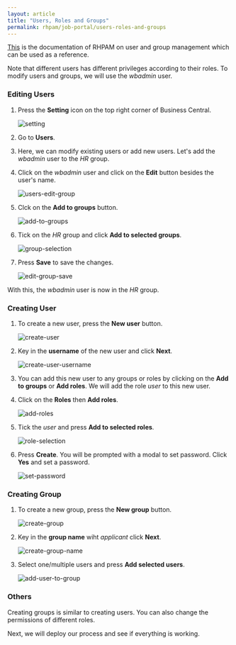 ```yaml
---
layout: article
title: "Users, Roles and Groups"
permalink: rhpam/job-portal/users-roles-and-groups
---
```


[This](https://access.redhat.com/documentation/en-us/red_hat_process_automation_manager/7.2/html/configuring_business_central_settings_and_properties/con-business-central-user-management_configuring-central#doc-wrapper) is the documentation of RHPAM on user and group management which can be used as a reference.

Note that different users has different privileges according to their roles. To modify users and groups, we will use the _wbadmin_ user.

### Editing Users

1. Press the **Setting** icon on the top right corner of Business Central.

   ![setting](../assets/images/business-central/setting.png)

2. Go to **Users**.

3. Here, we can modify existing users or add new users. Let's add the _wbadmin_ user to the _HR_ group.

4. Click on the _wbadmin_ user and click on the **Edit** button besides the user's name.

   ![users-edit-group](../assets/images/business-central/users-edit-group.png)

5. Clck on the **Add to groups** button.

   ![add-to-groups](../assets/images/business-central/add-to-groups.png)

6. Tick on the _HR_ group and click **Add to selected groups**.

   ![group-selection](../assets/images/business-central/group-selection.png)

7. Press **Save** to save the changes.

   ![edit-group-save](../assets/images/business-central/edit-group-save.png)

With this, the _wbadmin_ user is now in the _HR_ group.

### Creating User

1. To create a new user, press the **New user** button.

   ![create-user](../assets/images/business-central/create-user.png)

2. Key in the **username** of the new user and click **Next**.

   ![create-user-username](../assets/images/business-central/create-user-username.png)

3. You can add this new user to any groups or roles by clicking on the **Add to groups** or **Add roles**. We will add the role _user_ to this new user.

4. Click on the **Roles** then **Add roles**.

   ![add-roles](../assets/images/business-central/add-roles.png)

5. Tick the _user_ and press **Add to selected roles**.

   ![role-selection](../assets/images/business-central/role-selection.png)

6. Press **Create**. You will be prompted with a modal to set password. Click **Yes** and set a password.

   ![set-password](../assets/images/business-central/set-password.png)

### Creating Group

1. To create a new group, press the **New group** button.

   ![create-group](../assets/images/business-central/create-group.png)

2. Key in the **group name** wiht _applicant_ click **Next**.

   ![create-group-name](../assets/images/business-central/create-group-name.png)

3. Select one/multiple users and press **Add selected users**.

   ![add-user-to-group](../assets/images/business-central/add-user-to-group.png)

### Others

Creating groups is similar to creating users. You can also change the permissions of different roles.

Next, we will deploy our process and see if everything is working.
